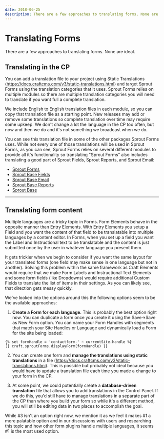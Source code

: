 ```yaml
---
date: 2018-06-25
description: There are a few approaches to translating forms. None are ideal.
---
```


# Translating Forms

There are a few approaches to translating forms. None are ideal.

## Translating in the CP

You can add a translation file to your project using Static Translations (https://docs.craftcms.com/v3/static-translations.html) and target Sprout Forms using the translation categories that it uses. Sprout Forms relies on multiple modules so there are multiple translation categories you will need to translate if you want full a complete translation.

We include English to English translation files in each module, so you can copy that translation file as a starting point. New releases may add or remove some translations so complete translation over time may require some upkeep. We don't change a lot the language in the CP too often, but now and then we do and it's not something we broadcast when we do.

You can see this translation file in some of the other packages Sprout Forms uses. While not every one of those translations will be used in Sprout Forms, as you can see, Sprout Forms relies on several different modules to provide all it's functionality so translating "Sprout Forms" also includes translating a good part of Sprout Fields, Sprout Reports, and Sprout Email:

- [Sprout Forms](https://github.com/barrelstrength/craft-sprout-forms/blob/v3.6.6/src/translations/en/sprout-forms.php)
- [Sprout Base Fields](https://github.com/barrelstrength/craft-sprout-base-fields/blob/v1/src/translations/en/sprout-base-fields.php)
- [Sprout Base Email](https://github.com/barrelstrength/craft-sprout-base-email/blob/v1/src/translations/en/sprout-base-email.php)
- [Sprout Base Reports](https://github.com/barrelstrength/craft-sprout-base-reports/blob/v1/src/translations/en/sprout-base-reports.php​)
- [Sprout Base](https://github.com/barrelstrength/craft-sprout-base/blob/v5/src/translations/en/sprout-base-settings.php​)

----

## Translating form content

Multiple languages are a tricky topic in Forms. Form Elements behave in the opposite manner than Entry Elements. With Entry Elements you setup a Field and you want the content of that field to be translatable into multiple languages by a content editor. In Forms, when you set up a field you want the Label and Instructional text to be translatable and the content is just submitted once by the user in whatever language you present them.

It gets trickier when we begin to consider if you want the same layout for your translated forms (one field may make sense in one language but not in another). Solving this problem within the same framework as Craft Elements would require that we make Form Labels and Instructional Text Elements and some form fields (like Dropdowns) would require additional Custom Fields to translate the list of items in their settings. As you can likely see, that direction gets messy quickly.

We've looked into the options around this the following options seem to be the available approaches:

1. **Create a Form for each language.** This is probably the best option right now. You can duplicate a form once you create it using the Save->Save as New Form option. You can name your Form Handles with segments that match your Site Handles or Language and dynamically load a Form for the site being loaded:

``` twig
{% set formHandle = 'contactform-' ~ currentSite.handle %}
{{ craft.sproutForms.displayForm(formHandle) }}
```

2. You can create one form and **manage the translations using static translations** in a file (https://docs.craftcms.com/v3/static-translations.html). This is possible but probably not ideal because you would have to update a translation file each time you made a change to your form in the CP.

3. At some point, we could potentially create a **database-driven translation** file that allows you to add translations in the Control Panel. If we do this, you'd still have to manage translations in a separate part of the CP than where you build your form so while it's a different method, you will still be editing data in two places to accomplish the goal.

While #3 isn't an option right now, we mention it as we feel it makes #1 a more palatable option and in our discussions with users and researching this topic and how other form plugins handle multiple languages, it seems #1 is the most used option.